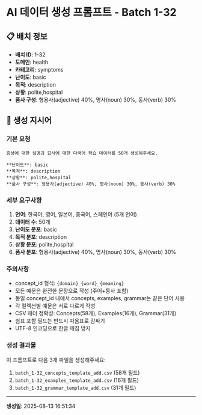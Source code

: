 # AI 데이터 생성 프롬프트 - Batch 1-32

## 📋 배치 정보

- **배치 ID**: 1-32
- **도메인**: health
- **카테고리**: symptoms
- **난이도**: basic
- **목적**: description
- **상황**: polite,hospital
- **품사 구성**: 형용사(adjective) 40%, 명사(noun) 30%, 동사(verb) 30%

## 🎯 생성 지시어

### 기본 요청
```
증상에 대한 설명과 묘사에 대한 다국어 학습 데이터를 50개 생성해주세요.

**난이도**: basic
**목적**: description
**상황**: polite,hospital
**품사 구성**: 형용사(adjective) 40%, 명사(noun) 30%, 동사(verb) 30%
```

### 세부 요구사항

1. **언어**: 한국어, 영어, 일본어, 중국어, 스페인어 (5개 언어)
2. **데이터 수**: 50개
3. **난이도 분포**: basic
4. **목적 분포**: description
5. **상황 분포**: polite,hospital
6. **품사 분포**: 형용사(adjective) 40%, 명사(noun) 30%, 동사(verb) 30%

### 주의사항

- concept_id 형식: `{domain}_{word}_{meaning}`
- 모든 예문은 완전한 문장으로 작성 (주어+동사 포함)
- 동일 concept_id 내에서 concepts, examples, grammar는 같은 단어 사용
- 각 컬렉션별 예문은 서로 다르게 작성
- CSV 헤더 정확성: Concepts(58개), Examples(16개), Grammar(31개)
- 쉼표 포함 필드는 반드시 따옴표로 감싸기
- UTF-8 인코딩으로 한글 깨짐 방지

### 생성 결과물

이 프롬프트로 다음 3개 파일을 생성해주세요:
1. `batch_1-32_concepts_template_add.csv` (58개 필드)
2. `batch_1-32_examples_template_add.csv` (16개 필드)  
3. `batch_1-32_grammar_template_add.csv` (31개 필드)

---

**생성일**: 2025-08-13 16:51:34
